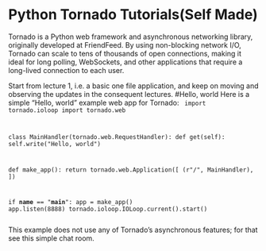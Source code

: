 # Python Tornado Tutorials(Self Made)
Tornado is a Python web framework and asynchronous networking library, originally developed at FriendFeed. By using non-blocking network I/O, Tornado can scale to tens of thousands of open connections, making it ideal for long polling, WebSockets, and other applications that require a long-lived connection to each user.

Start from lecture 1, i.e. a basic one file application, and keep on moving and observing the updates in the consequent lectures.
#Hello, world
Here is a simple “Hello, world” example web app for Tornado:
<code>
import tornado.ioloop
import tornado.web

class MainHandler(tornado.web.RequestHandler):
    def get(self):
        self.write("Hello, world")

def make_app():
    return tornado.web.Application([
        (r"/", MainHandler),
    ])

if __name__ == "__main__":
    app = make_app()
    app.listen(8888)
    tornado.ioloop.IOLoop.current().start()
  
</code>
This example does not use any of Tornado’s asynchronous features; for that see this simple chat room.
